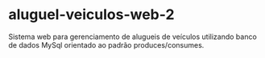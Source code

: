 # aluguel-veiculos-web-2
Sistema web para gerenciamento de alugueis de veículos utilizando banco de dados MySql orientado ao padrão produces/consumes.
